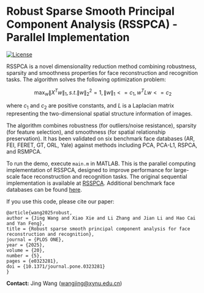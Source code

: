 # Robust Sparse Smooth Principal Component Analysis (RSSPCA) - Parallel Implementation

[![License](https://img.shields.io/badge/License-BSD-blue.svg)](https://opensource.org/licenses/BSD-3-Clause)

RSSPCA is a novel dimensionality reduction method combining robustness, sparsity and smoothness properties for face reconstruction and recognition tasks. The algorithm solves the following optimization problem:

$$\mathop{\max}_{w}\lVert X^Tw\rVert_1,  s.t. \lVert w\rVert_2^2=1,  \lVert w\rVert_1<=c_1, w^TLw<=c_2$$

where $c_1$ and $c_2$ are positive constants, and $L$ is a Laplacian matrix representing the two-dimensional spatial structure information of images.

The algorithm combines robustness (for outliers/noise resistance), sparsity (for feature selection), and smoothness (for spatial relationship preservation). It has been validated on six benchmark face databases (AR, FEI, FERET, GT, ORL, Yale) against methods including PCA, PCA-L1, RSPCA, and RSMPCA.

To run the demo, execute `main.m` in MATLAB. This is the parallel computing implementation of RSSPCA, designed to improve performance for large-scale face reconstruction and recognition tasks. The original sequential implementation is available at [RSSPCA](https://github.com/yuzhounh/RSSPCA). Additional benchmark face databases can be found [here](https://github.com/yuzhounh/Face-databases).

If you use this code, please cite our paper:
```
@article{wang2025robust,
author = {Jing Wang and Xiao Xie and Li Zhang and Jian Li and Hao Cai and Yan Feng},
title = {Robust sparse smooth principal component analysis for face reconstruction and recognition},
journal = {PLOS ONE},
year = {2025},
volume = {20},
number = {5},
pages = {e0323281},
doi = {10.1371/journal.pone.0323281}
}
```

**Contact:** Jing Wang (wangjing@xynu.edu.cn)
